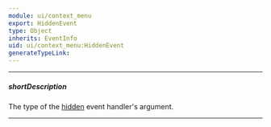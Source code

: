 ```yaml
---
module: ui/context_menu
export: HiddenEvent
type: Object
inherits: EventInfo
uid: ui/context_menu:HiddenEvent
generateTypeLink: 
---
```

---
##### shortDescription
The type of the [hidden]({basewidgetpath}/Events/#hidden) event handler's argument.

---
<!-- Description goes here -->